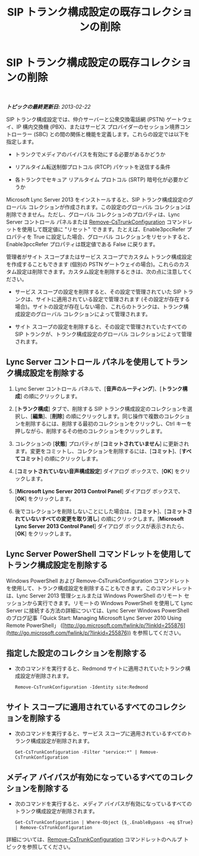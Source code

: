 ﻿---
title: SIP トランク構成設定の既存コレクションの削除
TOCTitle: SIP トランク構成設定の既存コレクションの削除
ms:assetid: 3b25f14d-884b-42dd-a866-460d276d3e43
ms:mtpsurl: https://technet.microsoft.com/ja-jp/library/JJ688024(v=OCS.15)
ms:contentKeyID: 49886918
ms.date: 05/19/2016
mtps_version: v=OCS.15
ms.translationtype: HT
---

# SIP トランク構成設定の既存コレクションの削除

 

_**トピックの最終更新日:** 2013-02-22_

SIP トランク構成設定では、仲介サーバーと公衆交換電話網 (PSTN) ゲートウェイ、IP 構内交換機 (PBX)、またはサービス プロバイダーのセッション境界コントローラー (SBC) との間の関係と機能を定義します。これらの設定では以下を指定します。

  - トランクでメディアのバイパスを有効にする必要があるかどうか

  - リアルタイム転送制御プロトコル (RTCP) パケットを送信する条件

  - 各トランクでセキュア リアルタイム プロトコル (SRTP) 暗号化が必要かどうか

Microsoft Lync Server 2013 をインストールすると、SIP トランク構成設定のグローバル コレクションが作成されます。この設定のグローバル コレクションは削除できません。ただし、グローバル コレクションのプロパティは、Lync Server コントロール パネルまたは [Remove-CsTrunkConfiguration](https://docs.microsoft.com/en-us/powershell/module/skype/Remove-CsTrunkConfiguration) コマンドレットを使用して既定値に "リセット" できます。たとえば、Enable3pccRefer プロパティを True に設定した場合、グローバル コレクションをリセットすると、Enable3pccRefer プロパティは既定値である False に戻ります。

管理者がサイト スコープまたはサービス スコープでカスタム トランク構成設定を作成することもできます (個別の PSTN ゲートウェイの場合)。これらのカスタム設定は削除できます。カスタム設定を削除するときは、次の点に注意してください。

  - サービス スコープの設定を削除すると、その設定で管理されていた SIP トランクは、サイトに適用されている設定で管理されます (その設定が存在する場合)。サイトの設定が存在しない場合、これらのトランクは、トランク構成設定のグローバル コレクションによって管理されます。

  - サイト スコープの設定を削除すると、その設定で管理されていたすべての SIP トランクが、トランク構成設定のグローバル コレクションによって管理されます。

## Lync Server コントロール パネルを使用してトランク構成設定を削除する

1.  Lync Server コントロール パネルで、\[**音声のルーティング**\]、\[**トランク構成**\] の順にクリックします。

2.  \[**トランク構成**\] タブで、削除する SIP トランク構成設定のコレクションを選択し、\[**編集**\]、\[**削除**\] の順にクリックします。同じ操作で複数のコレクションを削除するには、削除する最初のコレクションをクリックし、Ctrl キーを押しながら、削除するその他のコレクションをクリックします。

3.  コレクションの \[**状態**\] プロパティが \[**コミットされていません**\] に更新されます。変更をコミットし、コレクションを削除するには、\[**コミット**\]、\[**すべてコミット**\] の順にクリックします。

4.  \[**コミットされていない音声構成設定**\] ダイアログ ボックスで、\[**OK**\] をクリックします。

5.  \[**Microsoft Lync Server 2013 Control Panel**\] ダイアログ ボックスで、\[**OK**\] をクリックします。

6.  後でコレクションを削除しないことにした場合は、\[**コミット**\]、\[**コミットされていないすべての変更を取り消し**\] の順にクリックします。\[**Microsoft Lync Server 2013 Control Panel**\] ダイアログ ボックスが表示されたら、\[**OK**\] をクリックします。

## Lync Server PowerShell コマンドレットを使用してトランク構成設定を削除する

Windows PowerShell および Remove-CsTrunkConfiguration コマンドレットを使用して、トランク構成設定を削除することもできます。このコマンドレットは、Lync Server 2013 管理シェルまたは Windows PowerShell のリモート セッションから実行できます。リモートの Windows PowerShell を使用して Lync Server に接続する方法の詳細については、Lync Server Windows PowerShell のブログ記事「Quick Start: Managing Microsoft Lync Server 2010 Using Remote PowerShell」 ([http://go.microsoft.com/fwlink/p/?linkId=255876](http://go.microsoft.com/fwlink/p/?linkid=255876)) を参照してください。

## 指定した設定のコレクションを削除する

  - 次のコマンドを実行すると、Redmond サイトに適用されていたトランク構成設定が削除されます。
    
        Remove-CsTrunkConfiguration -Identity site:Redmond

## サイト スコープに適用されているすべてのコレクションを削除する

  - 次のコマンドを実行すると、サービス スコープに適用されているすべてのトランク構成設定が削除されます。
    
        Get-CsTrunkConfiguration -Filter "service:*" | Remove-CsTrunkConfiguration

## メディア バイパスが有効になっているすべてのコレクションを削除する

  - 次のコマンドを実行すると、メディア バイパスが有効になっているすべてのトランク構成設定が削除されます。
    
        Get-CsTrunkConfiguration | Where-Object {$_.EnableBypass -eq $True} | Remove-CsTrunkConfiguration

詳細については、[Remove-CsTrunkConfiguration](https://docs.microsoft.com/en-us/powershell/module/skype/Remove-CsTrunkConfiguration) コマンドレットのヘルプ トピックを参照してください。

